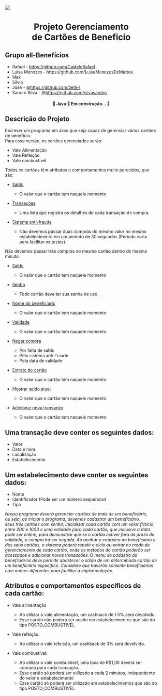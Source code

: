 <img src="https://user-images.githubusercontent.com/49214236/133658727-a471666f-4b00-48cb-b010-33953ff6a55a.png">

<!-- # All-Benefícios -->

<h1 align="center">Projeto Gerenciamento </br> de Cartões de Beneficio </h1>

 ## Grupo all-Benefícios
 
 <!--ts-->
   * Rafael - https://github.com/CasteloRafael
   * Luisa Menezes - https://github.com/LuisaMenezesDeMattos
   * Max
   * Silvio
   * José - @https://github.com/zeth-I
   * Sandro Silva - @https://github.com/silvasandro
<!--te-->

<h4 align="center"> 
	🚧  Java 🚀 Em construção...  🚧
</h4>


## Descrição do Projeto
<p align="left">
Escrever um programa em Java que seja capaz de gerenciar vários cartões de benefício. </br> Para essa versão, os cartões gerenciados serão:
</p>
 
 <!--ts-->
   * Vale Alimentação
   * Vale Refeição
   * Vale combustível
<!--te-->

<p align="left">
Todos os cartões têm atributos e comportamentos muito parecidos, que são:
</p>



<!--ts-->
  
   * [Saldo](#Saldo)
      * O valor que o cartão tem naquele momento
      
      
   * [Transações](#Transações)
      * Uma lista que registra os detalhes de cada transação de compra.
           
      
   * [Sistema anti-fraude](#Sistema-anti-fraude)
      * Não devemos passar duas compras do mesmo valor no mesmo estabelecimento em um período de 30 segundos (Período curto para facilitar os testes).
	
Não devemos passar três compras no mesmo cartão dentro do mesmo minuto.

 * [Saldo](#Saldo)
      * O valor que o cartão tem naquele momento
      

 * [Senha](#Senha)
      * Todo cartão deve ter sua senha de uso.


 * [Nome do beneficiário](#Nome-do-beneficiário)
      * O valor que o cartão tem naquele momento


 * [Validade](#Validade)
      * O valor que o cartão tem naquele momento


 * [Negar compra](#Negar-compra)
      * Por falta de saldo
      * Pelo sistema anti-fraude
      * Pela data de validade


 * [Extrato do cartão](#)
      * O valor que o cartão tem naquele momento


 * [Mostrar saldo atual](#)
      * O valor que o cartão tem naquele momento


 * [Adicionar nova transação](#)
      * O valor que o cartão tem naquele momento


## Uma transação deve conter os seguintes dados:
 * Valor
 * Data e hora
 * Localização
 * Estabelecimento



## Um estabelecimento deve conter os seguintes dados:

 * Nome
 * Identificador (Pode ser um número sequencial)
 * Tipo


<i> 
	Nosso programa deverá gerenciar cartões de mais de um beneficiário, </br> ou seja, ao iniciar o programa, devemos cadastrar um beneficiário,</br> seus três cartões com senha, inicializar cada cartão com um valor fictício entre 200 e 1000 e uma validade para cada cartão, que inclusive a data pode ser ontem, para demonstrar que se o cartão estiver fora do prazo de validade, a compra irá ser negada. Ao acabar o cadastro do beneficiário e dos seus cartões, o sistema poderá repetir o ciclo ou entrar no modo de gerenciamento de cada cartão, onde os métodos do cartão poderão ser acessados e adicionar novas transações.
O menu de cadastro de beneficiários deve permitir abastecer o saldo de um determinado cartão de um beneficiário específico. Considere que haverão somente beneficiários com nomes diferentes para facilitar a implementação.

</i>

## Atributos e comportamentos específicos de cada cartão:

* Vale alimentação
	* Ao utilizar o vale alimentação, um cashback de 1.5% será devolvido.
	* Esse cartão não poderá ser aceito em estabelecimentos que são do tipo POSTO_COMBUSTIVEL
       

* Vale refeição:
	* Ao utilizar o vale refeição, um cashback de 3% será devolvido.

* Vale combustível:
	* Ao utilizar o vale combustível, uma taxa de R$1,00 deverá ser cobrada para cada transação.
	* Esse cartão só poderá ser utilizado a cada 2 minutos, independente do valor e estabelecimento
	* Esse cartão só poderá ser utilizado em estabelecimentos que são do tipo POSTO_COMBUSTIVEL



<!--te-->




